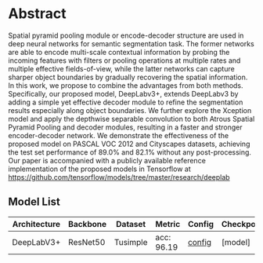 # Abstract
Spatial pyramid pooling module or encode-decoder structure are used in deep neural networks for semantic segmentation task. The former networks are able to encode multi-scale contextual information by probing the incoming features with filters or pooling operations at multiple rates and multiple effective fields-of-view, while the latter networks can capture sharper object boundaries by gradually recovering the spatial information. In this work, we propose to combine the advantages from both methods. Specifically, our proposed model, DeepLabv3+, extends DeepLabv3 by adding a simple yet effective decoder module to refine the segmentation results especially along object boundaries. We further explore the Xception model and apply the depthwise separable convolution to both Atrous Spatial Pyramid Pooling and decoder modules, resulting in a faster and stronger encoder-decoder network. We demonstrate the effectiveness of the proposed model on PASCAL VOC 2012 and Cityscapes datasets, achieving the test set performance of 89.0% and 82.1% without any post-processing. Our paper is accompanied with a publicly available reference implementation of the proposed models in Tensorflow at https://github.com/tensorflow/models/tree/master/research/deeplab

## Model List
| Architecture| Backbone |Dataset | Metric | Config| Checkpoints  |
|-------------|----------|--------|--------|-------|--------------|
| DeepLabV3+      | ResNet50 | Tusimple |acc: 96.19| [config](https://github.com/zkyseu/PPlanedet/blob/v3/configs/deeplabv3p/resnet50_tusimple.py)  | [model]|
